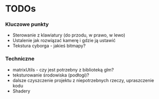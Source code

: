 ﻿# TODOs
### Kluczowe punkty
* Sterowanie z klawiatury (do przodu, w prawo, w lewo)
* Ustalenie jak rozwiązać kamerę i gdzie ją ustawić 
* Tekstura cyborga - jakieś bitmapy?
### Techniczne
* matrixUtils - czy jest potrzebny z biblioteką glm?
* teksturowanie środowiska (podłogi)? 
* dalsze czyszczenie projektu z niepotrzebnych rzeczy, upraszczenie kodu
* Shadery
